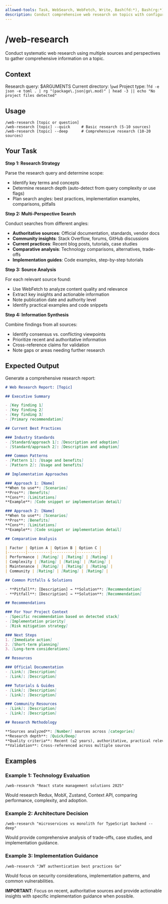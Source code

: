 ```yaml
---
allowed-tools: Task, WebSearch, WebFetch, Write, Bash(fd:*), Bash(rg:*), Bash(git:*)
description: Conduct comprehensive web research on topics with configurable depth
---
```


# /web-research

Conduct systematic web research using multiple sources and perspectives to gather comprehensive information on a topic.

## Context

Research query: $ARGUMENTS
Current directory: !`pwd`
Project type: !`fd -e json -e toml . | rg "(package\.json|go\.mod)" | head -3 || echo "No project files detected"`

## Usage

```
/web-research [topic or question]
/web-research [topic] --quick     # Basic research (5-10 sources)
/web-research [topic] --deep      # Comprehensive research (10-20 sources)
```

## Your Task

**Step 1: Research Strategy**

Parse the research query and determine scope:
- Identify key terms and concepts
- Determine research depth (auto-detect from query complexity or use flags)
- Plan search angles: best practices, implementation examples, comparisons, pitfalls

**Step 2: Multi-Perspective Search**

Conduct searches from different angles:
- **Authoritative sources**: Official documentation, standards, vendor docs
- **Community insights**: Stack Overflow, forums, GitHub discussions
- **Current practices**: Recent blog posts, tutorials, case studies
- **Comparative analysis**: Technology comparisons, alternatives, trade-offs
- **Implementation guides**: Code examples, step-by-step tutorials

**Step 3: Source Analysis**

For each relevant source found:
- Use WebFetch to analyze content quality and relevance
- Extract key insights and actionable information
- Note publication date and authority level
- Identify practical examples and code snippets

**Step 4: Information Synthesis**

Combine findings from all sources:
- Identify consensus vs. conflicting viewpoints
- Prioritize recent and authoritative information
- Cross-reference claims for validation
- Note gaps or areas needing further research

## Expected Output

Generate a comprehensive research report:

````markdown
# Web Research Report: [Topic]

## Executive Summary

- [Key finding 1]
- [Key finding 2]
- [Key finding 3]
- [Primary recommendation]

## Current Best Practices

### Industry Standards
- [Standard/approach 1]: [Description and adoption]
- [Standard/approach 2]: [Description and adoption]

### Common Patterns
- [Pattern 1]: [Usage and benefits]
- [Pattern 2]: [Usage and benefits]

## Implementation Approaches

### Approach 1: [Name]
**When to use**: [Scenarios]
**Pros**: [Benefits]
**Cons**: [Limitations]
**Example**: [Code snippet or implementation detail]

### Approach 2: [Name]
**When to use**: [Scenarios]
**Pros**: [Benefits]
**Cons**: [Limitations]
**Example**: [Code snippet or implementation detail]

## Comparative Analysis

| Factor | Option A | Option B | Option C |
|--------|----------|----------|----------|
| Performance | [Rating] | [Rating] | [Rating] |
| Complexity | [Rating] | [Rating] | [Rating] |
| Maintenance | [Rating] | [Rating] | [Rating] |
| Community | [Rating] | [Rating] | [Rating] |

## Common Pitfalls & Solutions

- **Pitfall**: [Description] → **Solution**: [Recommendation]
- **Pitfall**: [Description] → **Solution**: [Recommendation]

## Recommendations

### For Your Project Context
- [Specific recommendation based on detected stack]
- [Implementation priority]
- [Risk mitigation strategy]

### Next Steps
1. [Immediate action]
2. [Short-term planning]
3. [Long-term considerations]

## Resources

### Official Documentation
- [Link]: [Description]
- [Link]: [Description]

### Tutorials & Guides
- [Link]: [Description]
- [Link]: [Description]

### Community Resources
- [Link]: [Description]
- [Link]: [Description]

## Research Methodology

**Sources analyzed**: [Number] sources across [categories]
**Research depth**: [Quick/Deep]
**Quality criteria**: Recent (≤2 years), authoritative, practical relevance
**Validation**: Cross-referenced across multiple sources
````

## Examples

### Example 1: Technology Evaluation
`/web-research "React state management solutions 2025"`

Would research Redux, MobX, Zustand, Context API, comparing performance, complexity, and adoption.

### Example 2: Architecture Decision
`/web-research "microservices vs monolith for TypeScript backend --deep"`

Would provide comprehensive analysis of trade-offs, case studies, and implementation guidance.

### Example 3: Implementation Guidance
`/web-research "JWT authentication best practices Go"`

Would focus on security considerations, implementation patterns, and common vulnerabilities.

**IMPORTANT**: Focus on recent, authoritative sources and provide actionable insights with specific implementation guidance when possible.